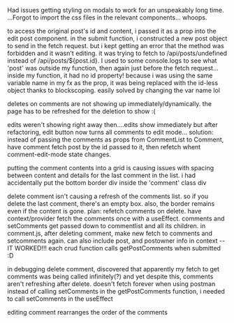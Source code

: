 Had issues getting styling on modals to work for an unspeakably long time. ...Forgot to import the css files in the relevant components... whoops.

to access the original post's id and content, i passed it as a prop into the edit post component. in the submit function, i constructed a new post object to send in the fetch request. but i kept getting an error that the method was forbidden and it wasn't editing. it was trying to fetch to /api/posts/undefined instead of /api/posts/${post.id}. I used to some console.logs to see what 'post' was outside my function, then again just before the fetch request... inside my function, it had no id property! because i was using the same variable name in my fx as the prop, it was being replaced with the id-less object thanks to blockscoping. easily solved by changing the var name lol

deletes on comments are not showing up immediately/dynamically. the page has to be refreshed for the deletion to show :(

edits weren't showing right away then....edits show immediately but after refactoring, edit button now turns all comments to edit mode...
solution: instead of passing the comments as props from CommentList to Comment, have comment fetch post by the id passed to it, then refetch whent comment-edit-mode state changes.

putting the comment contents into a grid is causing issues with spacing between content and details for the last comment in the list.
    i had accidentally put the bottom border div inside the 'comment' class div

delete comment isn't causing a refresh of the comments list. so if you delete the last comment, there's an empty box. also, the border remains even if the content is gone.
    plan: refetch comments on delete. have context/provider fetch the comments once with a useEffect. comments and setComments get passed down to commentlist and all its children. in comment.js, after deleting comment, make new fetch to comments and setcomments again. can also include post, and postowner info in context
    --  IT WORKED!!! each crud function calls getPostComments when submitted :D

in debugging delete comment, discovered that apparently my fetch to get comments was being called infinitely(?) and yet despite this, comments aren't refreshing after delete. doesn't fetch forever when using postman
    instead of calling setComments in the getPostComments function, i needed to call setComments in the useEffect

editing comment rearranges the order of the comments

